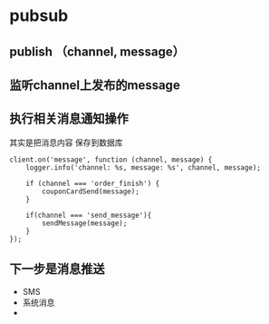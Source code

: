 # pubsub

## publish （channel, message）

## 监听channel上发布的message

## 执行相关消息通知操作

其实是把消息内容 保存到数据库

```text
client.on('message', function (channel, message) {
    logger.info('channel: %s, message: %s', channel, message);

    if (channel === 'order_finish') {
        couponCardSend(message);
    }

    if(channel === 'send_message'){
        sendMessage(message);
    }
});
```

## 下一步是消息推送

* SMS
* 系统消息
* 
